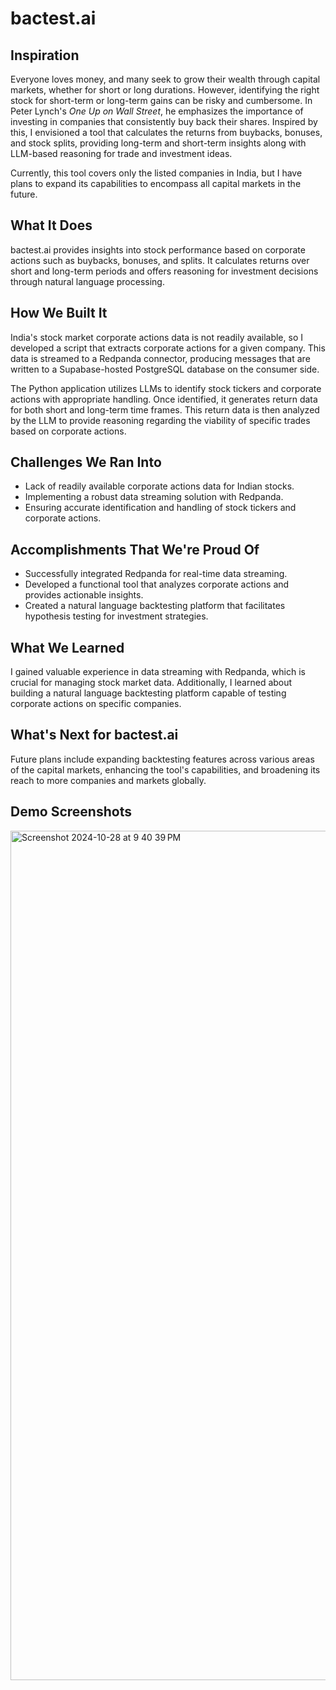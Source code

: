 # bactest.ai

## Inspiration
Everyone loves money, and many seek to grow their wealth through capital markets, whether for short or long durations. However, identifying the right stock for short-term or long-term gains can be risky and cumbersome. In Peter Lynch's *One Up on Wall Street*, he emphasizes the importance of investing in companies that consistently buy back their shares. Inspired by this, I envisioned a tool that calculates the returns from buybacks, bonuses, and stock splits, providing long-term and short-term insights along with LLM-based reasoning for trade and investment ideas.

Currently, this tool covers only the listed companies in India, but I have plans to expand its capabilities to encompass all capital markets in the future.

## What It Does
bactest.ai provides insights into stock performance based on corporate actions such as buybacks, bonuses, and splits. It calculates returns over short and long-term periods and offers reasoning for investment decisions through natural language processing.

## How We Built It
India's stock market corporate actions data is not readily available, so I developed a script that extracts corporate actions for a given company. This data is streamed to a Redpanda connector, producing messages that are written to a Supabase-hosted PostgreSQL database on the consumer side.

The Python application utilizes LLMs to identify stock tickers and corporate actions with appropriate handling. Once identified, it generates return data for both short and long-term time frames. This return data is then analyzed by the LLM to provide reasoning regarding the viability of specific trades based on corporate actions.

## Challenges We Ran Into
- Lack of readily available corporate actions data for Indian stocks.
- Implementing a robust data streaming solution with Redpanda.
- Ensuring accurate identification and handling of stock tickers and corporate actions.

## Accomplishments That We're Proud Of
- Successfully integrated Redpanda for real-time data streaming.
- Developed a functional tool that analyzes corporate actions and provides actionable insights.
- Created a natural language backtesting platform that facilitates hypothesis testing for investment strategies.

## What We Learned
I gained valuable experience in data streaming with Redpanda, which is crucial for managing stock market data. Additionally, I learned about building a natural language backtesting platform capable of testing corporate actions on specific companies.

## What's Next for bactest.ai
Future plans include expanding backtesting features across various areas of the capital markets, enhancing the tool's capabilities, and broadening its reach to more companies and markets globally.


## Demo Screenshots

<img width="1359" alt="Screenshot 2024-10-28 at 9 40 39 PM" src="https://github.com/user-attachments/assets/799c1e6f-84db-4e62-bdd7-b2a594697bf4">




